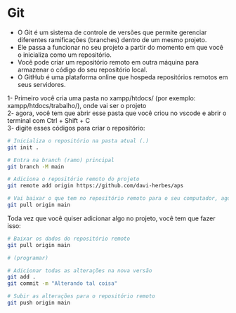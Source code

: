 # Git

- O Git é um sistema de controle de versões que permite gerenciar diferentes ramificações (branches) dentro de um mesmo projeto.
- Ele passa a funcionar no seu projeto a partir do momento em que você o inicializa como um repositório.
- Você pode criar um repositório remoto em outra máquina para armazenar o código do seu repositório local.
- O GitHub é uma plataforma online que hospeda repositórios remotos em seus servidores.

1- Primeiro você cria uma pasta no xampp/htdocs/ (por exemplo: xampp/htdocs/trabalho/), onde vai ser o projeto<br>
2- agora, você tem que abrir esse pasta que você criou no vscode e abrir o terminal com Ctrl + Shift + C<br>
3- digite esses códigos para criar o repositório:<br>

```bash
# Inicializa o repositório na pasta atual (.)
git init .

# Entra na branch (ramo) principal
git branch -M main

# Adiciona o repositório remoto do projeto
git remote add origin https://github.com/davi-herbes/aps

# Vai baixar o que tem no repositório remoto para o seu computador, agora você pode começar a programar
git pull origin main
```

Toda vez que você quiser adicionar algo no projeto, você tem que fazer isso:

```bash
# Baixar os dados do repositório remoto
git pull origin main

# (programar)

# Adicionar todas as alterações na nova versão
git add .
git commit -m "Alterando tal coisa"

# Subir as alterações para o repositório remoto
git push origin main

```
